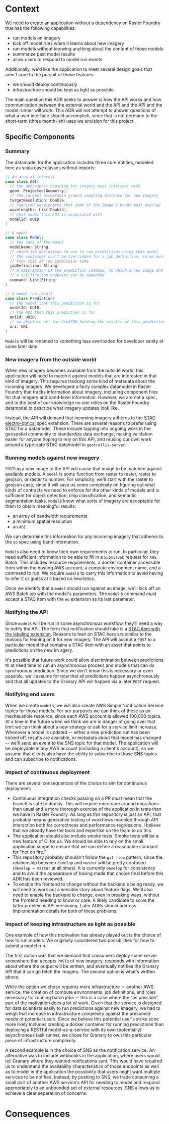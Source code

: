 # Context

We need to create an application without a dependency on Raster Foundry that has
the following capabilities:

- run models on imagery
- kick off model runs when it learns about new imagery
- run models without knowing anything about the content of those models
- summarize past model results
- allow users to respond to model run events

Additionally, we'd like the application to meet several design goals that aren't
core to the pursuit of those features:

- we should deploy continuously
- infrastructure should be kept as light as possible

The main question this ADR seeks to answer is how the API works and how
communication between the external world and the API and the API and the model
runner will work. This ADR will not attempt to answer questions of what a user interface
should accomplish, since that is not germane to the short-term (three month-ish)
uses we envision for this project.

## Specific Components

### Summary

The datamodel for the application includes three core entities, modeled here as
scala case classes without imports:

```scala
// An area of interest
case class AOI(
  // the geographic bounding box imagery must intersect with
  geom: Projected[Geometry],
  // the largest acceptable ground sampling distance for new imagery
  targetResolution: Double,
  // required wavelengths that some of the image's bands must overlap
  wavelengths: List[Double],
  // what model this AOI is associated with
  modelId: UUID
)

// A model
case class Model(
  // the name of the model
  modelName: String,
  // which job definition to use to run predictions using this model
  // the container can't be overridden for a job definition, so we must
  // know this at job submission time
  jobDefinition: String,
  // a description of the prediction command, to which a new image and
  // a notification endpoint can be appended
  command: List[String]
)

// A model run result
case class Prediction(
  // the model that this prediction is for
  modelId: UUID,
  // the AOI that this prediction is for
  aoiId: UUID,
  // an absolute uri for GeoJSON holding the results of this prediction
  uri: URI
)
```

`Model`s will be renamed to something less overloaded for developer sanity at
some later date.

### New imagery from the outside world

When new imagery becomes available from the outside world, this application will
need to match it against models that are interested in that kind of imagery. This
requires tracking some kind of metadata about the incoming imagery. We
developed a fairly complex datamodel in Raster Foundry that tracks information about
imagery, including component files for that imagery and band-level information.
However, we are not a spec, and to the best of our knowledge no one relies on the
Raster Foundry datamodel to describe what imagery updates look like.

Instead, the API will demand that incoming imagery adheres to the [STAC electro-optical](https://github.com/radiantearth/stac-spec/tree/master/extensions/eo)
spec extension. There are several reasons to prefer using STAC for a datamodel.
These include tapping into ongoing work in the geospatial community to standardize
data exchange, making validation easier for anyone hoping to rely on this API,
and reusing our own work around a type-safe STAC datamodel in `geotrellis-server`.

### Running models against new imagery

`POST`ing a new image to the API will cause that image to be matched against
available models. A `model` is some function from raster to raster, raster to
geojson, or raster to number. For simplicity, we'll start with the raster to geojson
case, since it will save us some complexity on figuring out what kinds of
contracts we need to enforce for the other kinds of models and is sufficient for
object detection, chip classification, and semantic segmentation tasks.
`Model`s know what sorts of imagery are acceptable for them to obtain meaningful
results:

- an array of bandwidth requirements
- a minimum spatial resolution
- an `AOI`

We can determine this information for any incoming imagery that adheres to the
`eo` spec using band information.

`Model`s also need to know their own requirements to run. In particular, they
need sufficient information to be able to fill in a `SubmitJob` request for `AWS`
Batch. This includes resource requirements, a docker container accessible from
within the hosting AWS account, a compute environment name, and a command to run.
We require `model`s to carry this information to avoid having to infer it or
guess at it based on heuristics.

Once we identify that a `model` should run against an image, we'll kick off an
AWS Batch job with the model's parameters. The `model`'s command _must_ accept a
STAC item with the `eo` extension as its last parameter.

### Notifying the API

Since `model`s will be run in some asynchronous workflow, they'll need a way to
notify the API. The form that notification should take is a [STAC item with the labeling extension](https://github.com/radiantearth/stac-spec/tree/master/extensions/label).
Reasons to lean on STAC here are similar to the reasons for leaning on it for new imagery. The API will accept a `POST` to a particular model
that contains a STAC item with an asset that points to predictions on the new im
agery.

It's possible that future work could allow discrimination between predictions th
at need time to run an asynchronous process and models that can do synchronous
prediction. Since we don't know this is necessary or even possible, we'll assume
for now that all predictions happen asynchronously and that all updates to the
Granary API will happen via a later `POST` request.

### Notifying end users

When we create `model`s, we will also create AWS Simple Notification Service
topics for those models. For our purposes we can think of these as an
inexhaustible resource, since each AWS account is allowed 100,000 topics. At a
time in the future when we think we are in danger of going over that limit we
can think about a new strategy or ask for a service limit increase.
Whenever a model is updated -- either a new prediction run has been kicked off,
results are available, or metadata about that model has changed -- we'll send
an event to the SNS topic for that model. The application will be deployable
in any AWS account (including a client's account), so we assume that clients
also have the ability to subscribe to those SNS topics and can subscribe
to notifications.

### Impact of continuous deployment

There are several consequences of the choice to aim for continuous deployment:

- Continuous integration checks passing on a PR _must_ mean that the branch is
  safe to deploy. This will require more care around migrations than usual and
  a more thorough exercise of the application in tests than we have in Raster
  Foundry. As long as this repository is just an API, that probably means
  generative testing of workflows modeled through API interaction both for
  correctness and performance regressions. I believe that we already have the
  tools and expertise on the team to do this.
- The application should also include smoke tests. Smoke tests will be a new
  feature of CI for us. We should be able to rely on the small application scope
  to ensure that we can define a reasonable standard for "not on fire."
- This repository probably shouldn't follow the `git flow` pattern, since the
  relationship between `develop` and `master` will be pretty
  confused (`develop = master` at all times). It is currently `develop` for
  consistency and to avoid the appearance of having made that choice final before
  this ADR has been reviewed.
- To enable the frontend to change without the backend's being ready, we will need
  to work out a sensible story about feature flags. We'll also need to enable the
  backend to change, even in breaking ways, without the frontend needing to know
  or care. A likely candidate to solve the latter problem is API versioning. Later
  ADRs should address implementation details for both of these problems.

### Impact of keeping infrastructure as light as possible

One example of how this motivation has already played out is the choice of
how to run models. We originally considered two possibilities for how to submit
a model run.

The first option was that we demand that consumers deploy some server somewhere
that accepts `POST`s of new imagery, responds with information about where the
output will be written, and eventually notifies the Granary API that it can go
fetch the imagery. The second option is what's written above.

While the option we chose requires more infrastructure -- another AWS service,
the creation of compute environments, job definitions, and roles necessary for
running batch jobs -- this is a case where the "as possible" part of the
motivation does a lot of work. Given that the service is designed for data
scientists easily to run predictions against new imagery, we had to weigh that
increase in infrastructure complexity against the presumed needs of potential
users. Since we believe this potential user's strike zone more likely includes
creating a docker container for running predictions than deploying a RESTful
model-as-a-service with its own (potentially) asynchronous task runner, we
chose for Granary to own this particular piece of infrastructure complexity.

A second example is in the choice of SNS as the notification service. An
alternative was to include webhooks in the application, where users would
tell Granary where they wanted notifications sent. This would have required
us to understand the availability characteristics of those endpoints as well
as to model in the application the possibility that users might want multiple
services to be notified. Instead, by pushing to SNS, we trade consuming a
small part of another AWS service's API for needing to model and respond
appropriately to an unbounded set of external resources. SNS allows us to
achieve a clear separation of concerns.

# Consequences
